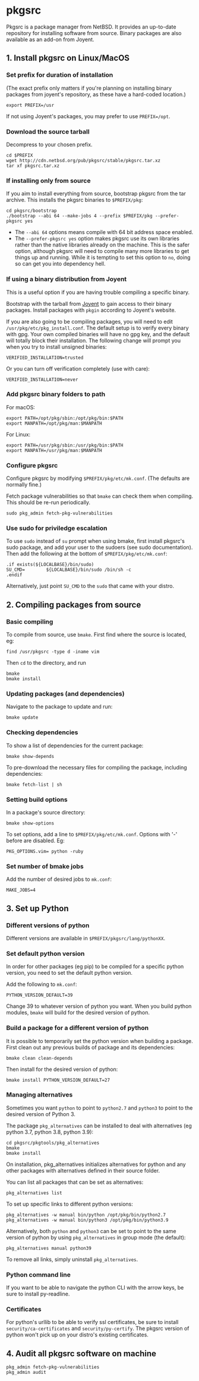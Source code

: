 # pkgsrc

Pkgsrc is a package manager from NetBSD. It provides an up-to-date repository for installing software from source. 
Binary packages are also available as an add-on from Joyent.

## 1. Install pkgsrc on Linux/MacOS

### Set prefix for duration of installation
(The exact prefix only matters if you're planning on installing binary packages from joyent's
repository, as these have a hard-coded location.)

```
export PREFIX=/usr
```

If not using Joyent's packages, you may prefer to use `PREFIX=/opt`.

### Download the source tarball
Decompress to your chosen prefix.
```
cd $PREFIX
wget http://cdn.netbsd.org/pub/pkgsrc/stable/pkgsrc.tar.xz
tar xf pkgsrc.tar.xz
```

### If installing only from source
If you aim to install everything from source, bootstrap pkgsrc from the tar archive. This
installs the pkgsrc binaries to `$PREFIX/pkg`:
```
cd pkgsrc/bootstrap
./bootstrap --abi 64 --make-jobs 4 --prefix $PREFIX/pkg --prefer-pkgsrc yes
```
- The `--abi 64` options means compile with 64 bit address space enabled. 
- The `--prefer-pkgsrc yes` option makes pkgsrc use its own libraries rather than the native
libraries already on the machine. This is the safer option, although pkgsrc will need to
compile many more libraries to get things up and running. While it is tempting to set this
option to `no`, doing so can get you into dependency hell.

### If using a binary distribution from Joyent
This is a useful option if you are having trouble compiling a specific binary.

Bootstrap with the tarball from [Joyent](https://pkgsrc.joyent.com/) to 
gain access to their binary packages. Install packages with `pkgin` according to Joyent's
website.

If you are also going to be compiling packages, you will need to edit `/usr/pkg/etc/pkg_install.conf`.
The default setup is to verify every binary with gpg. Your own compiled binaries will have no gpg key,
and the default will totally block their installation. The following change will prompt you when you
try to install unsigned binaries:
```
VERIFIED_INSTALLATION=trusted
```

Or you can turn off verification completely (use with care):
```
VERIFIED_INSTALLATION=never
```

### Add pkgsrc binary folders to path

For macOS:
```
export PATH=/opt/pkg/sbin:/opt/pkg/bin:$PATH
export MANPATH=/opt/pkg/man:$MANPATH
```
For Linux:
```
export PATH=/usr/pkg/sbin:/usr/pkg/bin:$PATH
export MANPATH=/usr/pkg/man:$MANPATH
```

### Configure pkgsrc
Configure pkgsrc by modifying `$PREFIX/pkg/etc/mk.conf`. (The defaults are normally fine.)

Fetch package vulnerabilities so that `bmake` can check them when compiling. This should be re-run periodically.
```
sudo pkg_admin fetch-pkg-vulnerabilities
```

### Use sudo for priviledge escalation
To use `sudo` instead of `su` prompt when using bmake, first install pkgsrc's sudo package,
and add your user to the sudoers (see sudo documentation).
Then add the following at the bottom of `$PREFIX/pkg/etc/mk.conf`:
```
.if exists(${LOCALBASE}/bin/sudo)
SU_CMD=        ${LOCALBASE}/bin/sudo /bin/sh -c
.endif
```

Alternatively, just point `SU_CMD` to the `sudo` that came with your distro.

## 2. Compiling packages from source
### Basic compiling
To compile from source, use `bmake`. First find where the source is located, eg:
```
find /usr/pkgsrc -type d -iname vim
```

Then `cd` to the directory, and run
```
bmake
bmake install
```

### Updating packages (and dependencies)
Navigate to the package to update and run:
```
bmake update
```

### Checking dependencies
To show a list of dependencies for the current package:
```
bmake show-depends
```

To pre-download the necessary files for compiling the package, including dependencies:
```
bmake fetch-list | sh
```

### Setting build options
In a package's source directory:
```
bmake show-options
```

To set options, add a line to `$PREFIX/pkg/etc/mk.conf`. Options with '-' before are disabled. Eg:
```
PKG_OPTIONS.vim= python -ruby
```

### Set number of bmake jobs
Add the number of desired jobs to `mk.conf`:
```
MAKE_JOBS=4
```

## 3. Set up Python
### Different versions of python
Different versions are available in `$PREFIX/pkgsrc/lang/pythonXX`.

### Set default python version
In order for other packages (eg pip) to be compiled for a specific
python version, you need to set the default python version.

Add the following to `mk.conf`:
```
PYTHON_VERSION_DEFAULT=39
```

Change 39 to whatever version of python you want. When you build python modules,
`bmake` will build for the desired version of python.

### Build a package for a different version of python
It is possible to temporarily set the python version when building a package.
First clean out any previous builds of package and its dependencies:
```
bmake clean clean-depends
```

Then install for the desired version of python:
```
bmake install PYTHON_VERSION_DEFAULT=27
```

### Managing alternatives
Sometimes you want `python` to point to `python2.7` and `python3` to point
to the desired version of Python 3.

The package `pkg_alternatives` can be installed to deal with alternatives
(eg python 3.7, python 3.8, python 3.9):
```
cd pkgsrc/pkgtools/pkg_alternatives
bmake
bmake install
```

On installation, pkg_alternatives initializes alternatives for python and 
any other packages with alternatives defined in their source folder.

You can list all packages that can be set as alternatives:
```
pkg_alternatives list
```

To set up specific links to different python versions:
```
pkg_alternatives -w manual bin/python /opt/pkg/bin/python2.7
pkg_alternatives -w manual bin/python3 /opt/pkg/bin/python3.9
```

Alternatively, both `python` and `python3` can be set to point to the
same version of python by using `pkg_alternatives` in group mode (the
default):
```
pkg_alternatives manual python39
```

To remove all links, simply uninstall `pkg_alternatives`.

### Python command line
If you want to be able to navigate the python CLI with the arrow keys, be sure to
install py-readline.

### Certificates
For python's urllib to be able to verify ssl certificates, be sure to install
`security/ca-certificates` and `security/py-certify`. The pkgsrc version of python
won't pick up on your distro's existing certificates.

## 4. Audit all pkgsrc software on machine
```
pkg_admin fetch-pkg-vulnerabilities
pkg_admin audit
```

